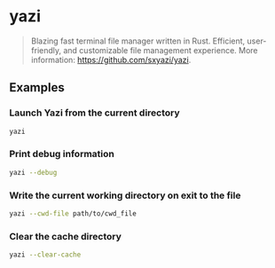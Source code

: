 # yazi

> Blazing fast terminal file manager written in Rust. Efficient, user-friendly, and customizable file management experience. More information: <https://github.com/sxyazi/yazi>.

## Examples

### Launch Yazi from the current directory

```bash
yazi
```

### Print debug information

```bash
yazi --debug
```

### Write the current working directory on exit to the file

```bash
yazi --cwd-file path/to/cwd_file
```

### Clear the cache directory

```bash
yazi --clear-cache
```

